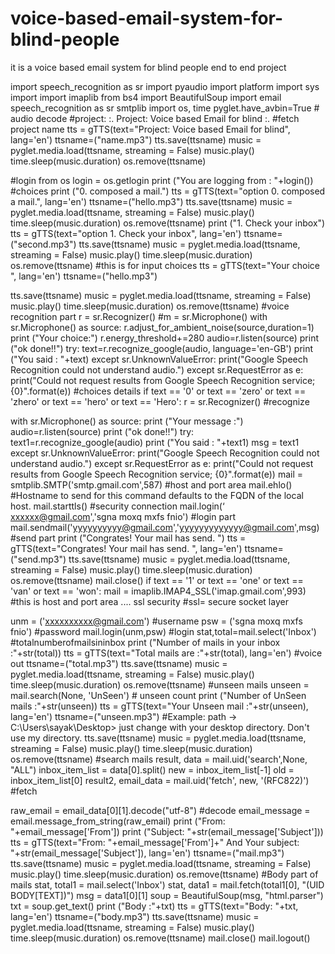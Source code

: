 # voice-based-email-system-for-blind-people 
it is a voice based email system for blind people end to end project


import speech_recognition as sr
import pyaudio
import platform
import sys
import import imaplib
from bs4 import BeautifulSoup import email
speech_recognition as sr smtplib
import os, time
pyglet.have_avbin=True # audio decode 
#project: :. Project: Voice based Email for blind :.
#fetch project name
tts = gTTS(text="Project: Voice based Email for blind", lang='en')
ttsname=("name.mp3")
tts.save(ttsname)
music = pyglet.media.load(ttsname, streaming = False) music.play()
time.sleep(music.duration) os.remove(ttsname)

#login from os
login = os.getlogin
print ("You are logging from : "+login())
#choices
print ("0. composed a mail.")
tts = gTTS(text="option 0. composed a mail.", lang='en') ttsname=("hello.mp3")
tts.save(ttsname)
music = pyglet.media.load(ttsname, streaming = False) music.play()
time.sleep(music.duration) os.remove(ttsname)
print ("1. Check your inbox")
tts = gTTS(text="option 1. Check your inbox", lang='en') ttsname=("second.mp3")
tts.save(ttsname)
music = pyglet.media.load(ttsname, streaming = False) music.play()
time.sleep(music.duration) os.remove(ttsname)
#this is for input choices
tts = gTTS(text="Your choice ", lang='en') ttsname=("hello.mp3")

tts.save(ttsname)
music = pyglet.media.load(ttsname, streaming = False) music.play()
time.sleep(music.duration) os.remove(ttsname)
#voice recognition part
r = sr.Recognizer()
#m = sr.Microphone()
with sr.Microphone() as source:
r.adjust_for_ambient_noise(source,duration=1) print ("Your choice:") r.energy_threshold+=280 audio=r.listen(source)
print ("ok done!!")
try:
text=r.recognize_google(audio, language='en-GB') print ("You said : "+text)
except sr.UnknownValueError:
print("Google Speech Recognition could not understand audio.")
except sr.RequestError as e:
print("Could not request results from Google Speech Recognition service; {0}".format(e))
#choices details
if text == '0' or text == 'zero' or text == 'zhero' or text == 'hero' or text == 'Hero':
r = sr.Recognizer() #recognize

with sr.Microphone() as source: print ("Your message :") audio=r.listen(source)
print ("ok done!!")
try: text1=r.recognize_google(audio) print ("You said : "+text1)
msg = text1
except sr.UnknownValueError:
print("Google Speech Recognition could not understand audio.")
except sr.RequestError as e:
print("Could not request results from Google Speech Recognition service; {0}".format(e))
mail = smtplib.SMTP('smtp.gmail.com',587) #host and port area
mail.ehlo() #Hostname to send for this command defaults to the FQDN of the local host. mail.starttls() #security connection
mail.login(‘ xxxxxx@gmail.com','sgna moxq mxfs fnio') #login part mail.sendmail('yyyyyyyyyy@gmail.com','yyyyyyyyyyyyy@gmail.com',msg) #send part print ("Congrates! Your mail has send. ")
tts = gTTS(text="Congrates! Your mail has send. ", lang='en')
ttsname=("send.mp3")
tts.save(ttsname)
music = pyglet.media.load(ttsname, streaming = False)
music.play()
time.sleep(music.duration)
os.remove(ttsname)
mail.close()
if text == '1' or text == 'one' or text == 'van' or text == 'won':
mail = imaplib.IMAP4_SSL('imap.gmail.com',993) #this is host and port area .... ssl security
#ssl= secure socket layer

unm = ('xxxxxxxxxx@gmail.com') #username
psw = ('sgna moxq mxfs fnio') #password
mail.login(unm,psw) #login
stat,total=mail.select('Inbox') #totalnumberofmailsininbox print ("Number of mails in your inbox :"+str(total))
tts = gTTS(text="Total mails are :"+str(total), lang='en') #voice out ttsname=("total.mp3")
tts.save(ttsname)
music = pyglet.media.load(ttsname, streaming = False) music.play()
time.sleep(music.duration) os.remove(ttsname)
#unseen mails
unseen = mail.search(None, 'UnSeen') # unseen count
print ("Number of UnSeen mails :"+str(unseen))
tts = gTTS(text="Your Unseen mail :"+str(unseen), lang='en')
ttsname=("unseen.mp3") #Example: path -> C:\Users\sayak\Desktop> just change with your
desktop directory. Don't use my directory. tts.save(ttsname)
music = pyglet.media.load(ttsname, streaming = False) music.play()
time.sleep(music.duration)
os.remove(ttsname)
#search mails
result, data = mail.uid('search',None, "ALL")
inbox_item_list = data[0].split()
new = inbox_item_list[-1]
old = inbox_item_list[0]
result2, email_data = mail.uid('fetch', new, '(RFC822)') #fetch

raw_email = email_data[0][1].decode("utf-8") #decode email_message = email.message_from_string(raw_email) print ("From: "+email_message['From'])
print ("Subject: "+str(email_message['Subject']))
tts = gTTS(text="From: "+email_message['From']+" And Your subject: "+str(email_message['Subject']), lang='en')
ttsname=("mail.mp3")
tts.save(ttsname)
music = pyglet.media.load(ttsname, streaming = False) music.play()
time.sleep(music.duration)
os.remove(ttsname)
#Body part of mails
stat, total1 = mail.select('Inbox')
stat, data1 = mail.fetch(total1[0], "(UID BODY[TEXT])") msg = data1[0][1]
soup = BeautifulSoup(msg, "html.parser")
txt = soup.get_text()
print ("Body :"+txt)
tts = gTTS(text="Body: "+txt, lang='en') ttsname=("body.mp3")
tts.save(ttsname)
music = pyglet.media.load(ttsname, streaming = False) music.play()
time.sleep(music.duration)
os.remove(ttsname)
mail.close()
mail.logout()

